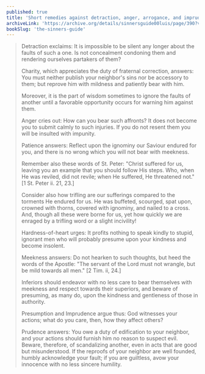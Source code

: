 ```yaml
---
published: true
title: 'Short remedies against detraction, anger, arrogance, and imprudence'
archiveLink: 'https://archive.org/details/sinnersguide00luis/page/390?view=theater'
bookSlug: 'the-sinners-guide'
---
```


> Detraction exclaims: It is impossible to be silent any longer about the faults of such a one. Is not concealment condoning them and rendering ourselves partakers of them?
> 
> Charity, which appreciates the duty of fraternal correction, answers: You must neither publish your neighbor's sins nor be accessory to them; but reprove him with mildness and patiently bear with him.
> 
> Moreover, it is the part of wisdom sometimes to ignore the faults of another until a favorable opportunity occurs for warning him against them.
> 
> Anger cries out: How can you bear such affronts? It does not become you to submit calmly to such injuries. If you do not resent them you will be insulted with impunity.
> 
> Patience answers: Reflect upon the ignominy our Saviour endured for you, and there is no wrong which you will not bear with meekness.
> 
> Remember also these words of St. Peter: "Christ suffered for us, leaving you an example that you should follow His steps. Who, when He was reviled, did not revile; when He suffered, He threatened not." [1 St. Peter ii. 21, 23.]
> 
> Consider also how trifling are our sufferings compared to the torments He endured for us. He was buffeted, scourged, spat upon, crowned with thorns, covered with ignominy, and nailed to a cross. And, though all these were borne for us, yet how quickly we are enraged by a trifling word or a slight incivility!
> 
> Hardness-of-heart urges: It profits nothing to speak kindly to stupid, ignorant men who will probably presume upon your kindness and become insolent.
> 
> Meekness answers: Do not hearken to such thoughts, but heed the words of the Apostle: "The servant of the Lord must not wrangle, but be mild towards all men." [2 Tim. ii, 24.]
> 
> Inferiors should endeavor with no less care to bear themselves with meekness and respect towards their superiors, and beware of presuming, as many do, upon the kindness and gentleness of those in authority.
> 
> Presumption and Imprudence argue thus: God witnesses your actions; what do you care, then, how they affect others?
> 
> Prudence answers: You owe a duty of edification to your neighbor, and your actions should furnish him no reason to suspect evil. Beware, therefore, of scandalizing another, even in acts that are good but misunderstood. If the reproofs of your neighbor are well founded, humbly acknowledge your fault; if you are guiltless, avow your innocence with no less sincere humility.
